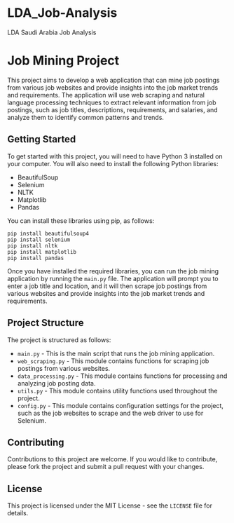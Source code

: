 # LDA_Job-Analysis
LDA Saudi Arabia Job Analysis
# Job Mining Project

This project aims to develop a web application that can mine job postings from various job websites and provide insights into the job market trends and requirements. The application will use web scraping and natural language processing techniques to extract relevant information from job postings, such as job titles, descriptions, requirements, and salaries, and analyze them to identify common patterns and trends.

## Getting Started

To get started with this project, you will need to have Python 3 installed on your computer. You will also need to install the following Python libraries:

- BeautifulSoup
- Selenium
- NLTK
- Matplotlib
- Pandas

You can install these libraries using pip, as follows:

```
pip install beautifulsoup4
pip install selenium
pip install nltk
pip install matplotlib
pip install pandas
```

Once you have installed the required libraries, you can run the job mining application by running the `main.py` file. The application will prompt you to enter a job title and location, and it will then scrape job postings from various websites and provide insights into the job market trends and requirements.

## Project Structure

The project is structured as follows:

- `main.py` - This is the main script that runs the job mining application.
- `web_scraping.py` - This module contains functions for scraping job postings from various websites.
- `data_processing.py` - This module contains functions for processing and analyzing job posting data.
- `utils.py` - This module contains utility functions used throughout the project.
- `config.py` - This module contains configuration settings for the project, such as the job websites to scrape and the web driver to use for Selenium.

## Contributing

Contributions to this project are welcome. If you would like to contribute, please fork the project and submit a pull request with your changes.

## License

This project is licensed under the MIT License - see the `LICENSE` file for details.
